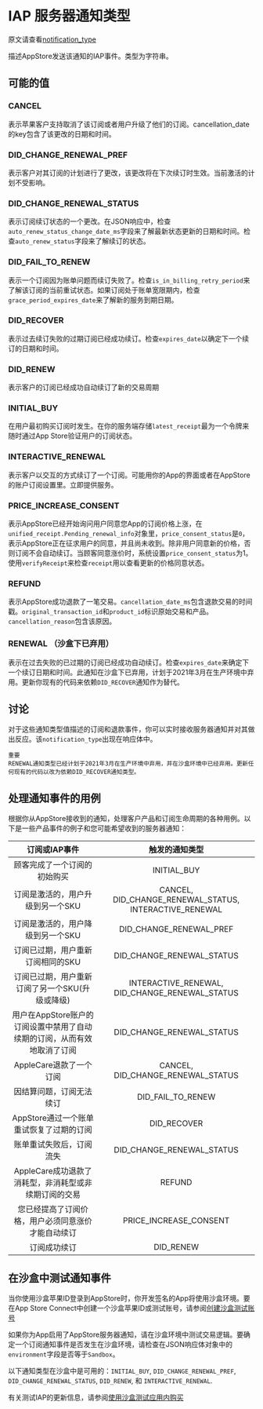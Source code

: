 # IAP 服务器通知类型

原文请查看[notification_type](https://developer.apple.com/documentation/appstoreservernotifications/notification_type)

描述AppStore发送该通知的IAP事件。类型为字符串。

## 可能的值
### CANCEL

表示苹果客户支持取消了该订阅或者用户升级了他们的订阅。cancellation_date的key包含了该更改的日期和时间。

### DID_CHANGE_RENEWAL_PREF

表示客户对其订阅的计划进行了更改，该更改将在下次续订时生效。当前激活的计划不受影响。

### DID_CHANGE_RENEWAL_STATUS

表示订阅续订状态的一个更改。在JSON响应中，检查`auto_renew_status_change_date_ms`字段来了解最新状态更新的日期和时间。检查`auto_renew_status`字段来了解续订的状态。

### DID_FAIL_TO_RENEW

表示一个订阅因为账单问题而续订失败了。检查`is_in_billing_retry_period`来了解该订阅的当前重试状态。如果订阅处于账单宽限期内，检查`grace_period_expires_date`来了解新的服务到期日期。

###  DID_RECOVER
表示过去续订失败的过期订阅已经成功续订。检查`expires_date`以确定下一个续订的日期和时间。

### DID_RENEW
表示客户的订阅已经成功自动续订了新的交易周期

### INITIAL_BUY
在用户最初购买订阅时发生。在你的服务端存储`latest_receipt`最为一个令牌来随时通过App Store验证用户的订阅状态。

### INTERACTIVE_RENEWAL
表示客户以交互的方式续订了一个订阅。可能用你的App的界面或者在AppStore的账户订阅设置里。立即提供服务。

### PRICE_INCREASE_CONSENT
表示AppStore已经开始询问用户同意您App的订阅价格上涨，在`unified_receipt.Pending_renewal_info`对象里，`price_consent_status`是`0`，表示AppStore正在征求用户的同意，并且尚未收到。除非用户同意新的价格，否则订阅不会自动续订。当顾客同意涨价时，系统设置`price_consent_status`为1。使用`verifyReceipt`来检查`receipt`用以查看更新的价格同意状态。

### REFUND
表示AppStore成功退款了一笔交易。`cancellation_date_ms`包含退款交易的时间戳。`original_transaction_id`和`product_id`标识原始交易和产品。`cancellation_reason`包含该原因。

### RENEWAL （沙盒下已弃用）
表示在过去失败的已过期的订阅已经成功自动续订。检查`expires_date`来确定下一个续订日期和时间。此通知在沙盒下已弃用，计划于2021年3月在生产环境中弃用。更新你现有的代码来依赖`DID_RECOVER`通知作为替代。

## 讨论
对于这些通知类型值描述的订阅和退款事件，你可以实时接收服务器通知并对其做出反应。该`notification_type`出现在响应体中。

```
重要
RENEWAL通知类型已经计划于2021年3月在生产环境中弃用，并在沙盒环境中已经弃用。更新任何现有的代码以改为依赖DID_RECOVER通知类型。
```

## 处理通知事件的用例
根据你从AppStore接收到的通知，处理客户产品和订阅生命周期的各种用例。以下是一些产品事件的例子和您可能希望收到的服务器通知：

|订阅或IAP事件|触发的通知类型|
|:--:|:--:|
|顾客完成了一个订阅的初始购买| INITIAL_BUY |
|订阅是激活的，用户升级到另一个SKU|CANCEL, DID_CHANGE_RENEWAL_STATUS, INTERACTIVE_RENEWAL|
|订阅是激活的，用户降级到另一个SKU|DID_CHANGE_RENEWAL_PREF|
|订阅已过期，用户重新订阅相同的SKU|DID_CHANGE_RENEWAL_STATUS|
|订阅已过期，用户重新订阅了另一个SKU(升级或降级)|INTERACTIVE_RENEWAL, DID_CHANGE_RENEWAL_STATUS|
|用户在AppStore账户的订阅设置中禁用了自动续期的订阅，从而有效地取消了订阅|DID_CHANGE_RENEWAL_STATUS|
|AppleCare退款了一个订阅|CANCEL, DID_CHANGE_RENEWAL_STATUS|
|因结算问题，订阅无法续订| DID_FAIL_TO_RENEW |
|AppStore通过一个账单重试恢复了过期的订阅| DID_RECOVER |
|账单重试失败后，订阅流失| DID_CHANGE_RENEWAL_STATUS |
|AppleCare成功退款了消耗型，非消耗型或非续期订阅的交易| REFUND |
|您已经提高了订阅价格，用户必须同意涨价才能自动续订| PRICE_INCREASE_CONSENT |
|订阅成功续订| DID_RENEW |

## 在沙盒中测试通知事件
当你使用沙盒苹果ID登录到AppStore时，你开发签名的App将使用沙盒环境。要在App Store Connect中创建一个沙盒苹果ID或测试账号，请参阅[创建沙盒测试账号](https://help.apple.com/app-store-connect/#/dev8b997bee1)

如果你为App启用了AppStore服务器通知，请在沙盒环境中测试交易逻辑。要确定一个订阅通知事件是否发生在沙盒环境，请检查在JSON响应体对象中的`environment`字段是否等于`Sandbox`。

以下通知类型在沙盒中是可用的：`INITIAL_BUY`, `DID_CHANGE_RENEWAL_PREF`, `DID_CHANGE_RENEWAL_STATUS`, `DID_RENEW`, 和 `INTERACTIVE_RENEWAL`.

有关测试IAP的更新信息，请参阅[使用沙盒测试应用内购买](https://developer.apple.com/documentation/storekit/in-app_purchase/testing_in-app_purchases_with_sandbox)
